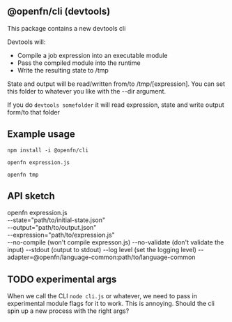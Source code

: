 ## @openfn/cli (devtools)

This package contains a new devtools cli

Devtools will:
* Compile a job expression into an executable module
* Pass the compiled module into the runtime
* Write the resulting state to /tmp

State and output will be read/written from/to /tmp/[expression]. You can set this folder to whatever you like with the --dir argument.

If you do `devtools somefolder` it will read expression, state and write output form/to that folder

## Example usage

`npm install -i @openfn/cli`

`openfn expression.js`

`openfn tmp`

## API sketch

openfn expression.js \
  --state="path/to/initial-state.json" \
  --output="path/to/output.json" \
  --expression="path/to/expression.js" \
  --no-compile (won't compile expresson.js)
  --no-validate (don't validate the input)
  --stdout (output to stdout)
  --log level (set the logging level)
  --adapter=@openfn/language-common:path/to/language-common

## TODO experimental args

When we call the CLI `node cli.js` or whatever, we need to pass in experimental module flags for it to work. This is annoying. Should the cli spin up a new process with the right args?